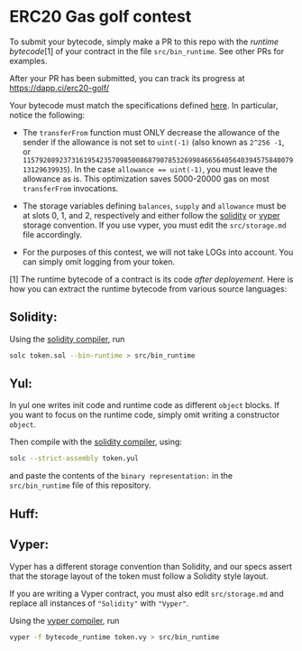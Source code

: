 # ERC20 Gas golf contest

To submit your bytecode, simply make a PR to this repo with the _runtime bytecode_[1] of your contract in the file `src/bin_runtime`. See other PRs for examples.

After your PR has been submitted, you can track its progress at https://dapp.ci/erc20-golf/

Your bytecode must match the specifications defined [here](src/spec.md). In particular, notice the following:

- The `transferFrom` function must ONLY decrease the allowance of the sender if the allowance is not set to `uint(-1)` (also known as `2^256 -1`, or `115792089237316195423570985008687907853269984665640564039457584007913129639935`). In the case `allowance == uint(-1)`, you must leave the allowance as is. This optimization saves 5000-20000 gas on most `transferFrom` invocations.

- The storage variables defining `balances`, `supply` and `allowance` must be at slots 0, 1, and 2, respectively and either follow the [solidity](https://solidity.readthedocs.io/en/v0.5.12/miscellaneous.html#layout-of-state-variables-in-storage) or [vyper](https://github.com/ethereum/vyper/issues/769#issuecomment-380957681) storage convention. If you use vyper, you must edit the `src/storage.md` file accordingly.

- For the purposes of this contest, we will not take LOGs into account. You can simply omit logging from your token.



[1] The runtime bytecode of a contract is its code _after deployement_. 
Here is how you can extract the runtime bytecode from various source languages:

## Solidity:

Using the [solidity compiler](https://solidity.readthedocs.io/en/v0.5.11/installing-solidity.html), run
```sh
solc token.sol --bin-runtime > src/bin_runtime
```

## Yul:

In yul one writes init code and runtime code as different `object` blocks. If you want to focus on the runtime code, simply omit writing a constructor `object`.

Then compile with the [solidity compiler](https://solidity.readthedocs.io/en/v0.5.11/installing-solidity.html), using:
```sh
solc --strict-assembly token.yul
```

and paste the contents of the `binary representation:` in the `src/bin_runtime` file of this repository.

## Huff:


## Vyper:

Vyper has a different storage convention than Solidity, and our specs assert that the storage layout of the token must follow a Solidity style layout. 

If you are writing a Vyper contract, you must also edit `src/storage.md` and replace all instances of `"Solidity"` with `"Vyper"`.

Using the [vyper compiler](https://vyper.readthedocs.io/en/latest/installing-vyper.html), run
```sh
vyper -f bytecode_runtime token.vy > src/bin_runtime
```
